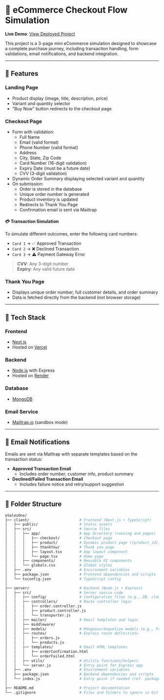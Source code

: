 # 🛒 eCommerce Checkout Flow Simulation

**Live Demo**: [View Deployed Project](https://e-sales-one-t733-3fgo64swh-liyan-mubaraks-projects.vercel.app/)

This project is a 3-page mini eCommerce simulation designed to showcase a complete purchase journey, including transaction handling, form validations, email notifications, and backend integration.

---

## 🚀 Features

### Landing Page
- Product display (image, title, description, price)
- Variant and quantity selector
- "Buy Now" button redirects to the checkout page

### Checkout Page
- Form with validation:
  - Full Name
  - Email (valid format)
  - Phone Number (valid format)
  - Address
  - City, State, Zip Code
  - Card Number (16-digit validation)
  - Expiry Date (must be a future date)
  - CVV (3-digit validation)
- Dynamic Order Summary displaying selected variant and quantity
- On submission:
  - Order is stored in the database
  - Unique order number is generated
  - Product inventory is updated
  - Redirects to Thank You Page
  - Confirmation email is sent via Mailtrap

#### 💳 Transaction Simulation
To simulate different outcomes, enter the following card numbers:
- `Card 1` → ✅ Approved Transaction
- `Card 2` → ❌ Declined Transaction
- `Card 3` → ⚠️ Payment Gateway Error

> **CVV**: Any 3-digit number  
> **Expiry**: Any valid future date

### Thank You Page
- Displays unique order number, full customer details, and order summary
- Data is fetched directly from the backend (not browser storage)

---

## 🧰 Tech Stack

### Frontend
- [Next.js](https://nextjs.org/)
- Hosted on [Vercel](https://vercel.com/)

### Backend
- [Node.js](https://nodejs.org/) with Express
- Hosted on [Render](https://render.com/)

### Database
- [MongoDB](https://www.mongodb.com/)

### Email Service
- [Mailtrap.io](https://mailtrap.io/) (sandbox mode)

---

## 📧 Email Notifications

Emails are sent via Mailtrap with separate templates based on the transaction status:
- **Approved Transaction Email**
  - Includes order number, customer info, product summary
- **Declined/Failed Transaction Email**
  - Includes failure notice and retry/support suggestion

---

## 📂 Folder Structure

```bash
eSalesOne/
├── client/                       # Frontend (Next.js + TypeScript)
│   ├── public/                   # Static assets
│   ├── src/                      # Source files
│   │   ├── app/                  # App directory (routing and pages)
│   │   │   ├── checkout/         # Checkout page
│   │   │   ├── product/          # Dynamic product page ([product_id])
│   │   │   ├── thankYou/         # Thank you page
│   │   │   ├── layout.tsx        # App layout component
│   │   │   └── page.tsx          # Home page
│   │   ├── components/           # Reusable UI components
│   │   └── globals.css           # Global styles
│   ├── .env                      # Environment variables
│   ├── package.json              # Frontend dependencies and scripts
│   └── tsconfig.json             # TypeScript config
│
├── server/                       # Backend (Node.js + Express)
│   ├── src/                      # Server source code
│   │   ├── config/               # Configuration files (e.g., DB, cloud)
│   │   ├── controllers/          # Route controller logic
│   │   │   ├── order.controller.js
│   │   │   ├── product.controller.js
│   │   │   └── transporter.js
│   │   ├── mailer/               # Email templates and logic
│   │   ├── middleware/          
│   │   ├── models/               # Mongoose/Sequelize models (e.g., Product.js)
│   │   ├── routes/               # Express route definitions
│   │   │   ├── orders.js
│   │   │   └── products.js
│   │   ├── templates/            # Email HTML templates
│   │   │   ├── orderConfirmation.html
│   │   │   └── orderFailed.html
│   │   ├── utils/                # Utility functions/helpers
│   │   └── server.js             # Entry point for Express app
│   ├── .env                      # Environment variables
│   ├── package.json              # Backend dependencies and scripts
│   └── index.js                  # Entry point if needed (ref. package.json)
│
├── README.md                     # Project documentation
└── .gitignore                    # Files and folders to ignore in Git
